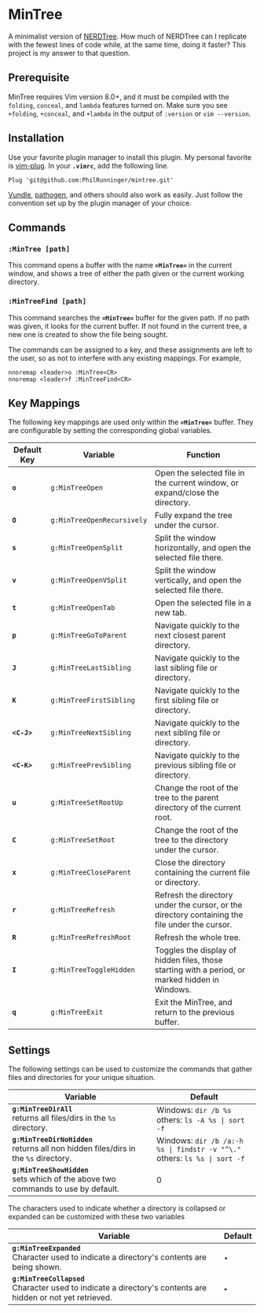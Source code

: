 # MinTree

A minimalist version of [NERDTree](https://github.com/scrooloose/nerdtree). How much of NERDTree can I replicate with the fewest lines of code while, at the same time, doing it faster? This project is my answer to that question.

## Prerequisite

MinTree requires Vim version 8.0+, and it must be compiled with the `folding`, `conceal`, and `lambda` features turned on. Make sure you see `+folding`, `+conceal`, and `+lambda` in the output of `:version` or `vim --version`.

## Installation

Use your favorite plugin manager to install this plugin. My personal favorite is [vim-plug](https://github.com/junegunn/vim-plug). In your **`.vimrc`**, add the following line.
```vim
Plug 'git@github.com:PhilRunninger/mintree.git'
```

[Vundle](https://github.com/VundleVim/Vundle.vim), [pathogen](https://github.com/tpope/vim-pathogen), and others should also work as easily. Just follow the convention set up by the plugin manager of your choice.

## Commands

### **`:MinTree [path]`**
This command opens a buffer with the name **`=MinTree=`** in the current window, and shows a tree of either the path given or the current working directory.

### **`:MinTreeFind [path]`**
This command searches the **`=MinTree=`** buffer for the given path. If no path was given, it looks for the current buffer. If not found in the current tree, a new one is created to show the file being sought.

The commands can be assigned to a key, and these assignments are left to the user, so as not to interfere with any existing mappings. For example,
```
nnoremap <leader>o :MinTree<CR>
nnoremap <leader>f :MinTreeFind<CR>
```

## Key Mappings

The following key mappings are used only within the **`=MinTree=`** buffer. They are configurable by setting the corresponding global variables.

Default Key | Variable                   | Function
---         | ---                        | ---
**`o`**     | `g:MinTreeOpen`            | Open the selected file in the current window, or expand/close the directory.
**`O`**     | `g:MinTreeOpenRecursively` | Fully expand the tree under the cursor.
**`s`**     | `g:MinTreeOpenSplit`       | Split the window horizontally, and open the selected file there.
**`v`**     | `g:MinTreeOpenVSplit`      | Split the window vertically, and open the selected file there.
**`t`**     | `g:MinTreeOpenTab`         | Open the selected file in a new tab.
**`p`**     | `g:MinTreeGoToParent`      | Navigate quickly to the next closest parent directory.
**`J`**     | `g:MinTreeLastSibling`     | Navigate quickly to the last sibling file or directory.
**`K`**     | `g:MinTreeFirstSibling`    | Navigate quickly to the first sibling file or directory.
**`<C-J>`** | `g:MinTreeNextSibling`     | Navigate quickly to the next sibling file or directory.
**`<C-K>`** | `g:MinTreePrevSibling`     | Navigate quickly to the previous sibling file or directory.
**`u`**     | `g:MinTreeSetRootUp`       | Change the root of the tree to the parent directory of the current root.
**`C`**     | `g:MinTreeSetRoot`         | Change the root of the tree to the directory under the cursor.
**`x`**     | `g:MinTreeCloseParent`     | Close the directory containing the current file or directory.
**`r`**     | `g:MinTreeRefresh`         | Refresh the directory under the cursor, or the directory containing the file under the cursor.
**`R`**     | `g:MinTreeRefreshRoot`     | Refresh the whole tree.
**`I`**     | `g:MinTreeToggleHidden`    | Toggles the display of hidden files, those starting with a period, or marked hidden in Windows.
**`q`**     | `g:MinTreeExit`            | Exit the MinTree, and return to the previous buffer.

## Settings

The following settings can be used to customize the commands that gather files and directories for your unique situation.

Variable | Default
--- | ---
**`g:MinTreeDirAll`**<br>returns all files/dirs in the `%s` directory. | Windows: `dir /b %s`<br>others: `ls -A %s \| sort -f`
**`g:MinTreeDirNoHidden`**<br>returns all non hidden files/dirs in the `%s` directory. | Windows: `dir /b /a:-h %s \| findstr -v "^\."`<br>others: `ls %s \| sort -f`
**`g:MinTreeShowHidden`**<br>sets which of the above two commands to use by default. | 0

The characters used to indicate whether a directory is collapsed or expanded can be customized with these two variables

Variable | Default
--- | ---
**`g:MinTreeExpanded`**<br>Character used to indicate a directory's contents are being shown. | `▾`
**`g:MinTreeCollapsed`**<br>Character used to indicate a directory's contents are hidden or not yet retrieved. | `▸`
